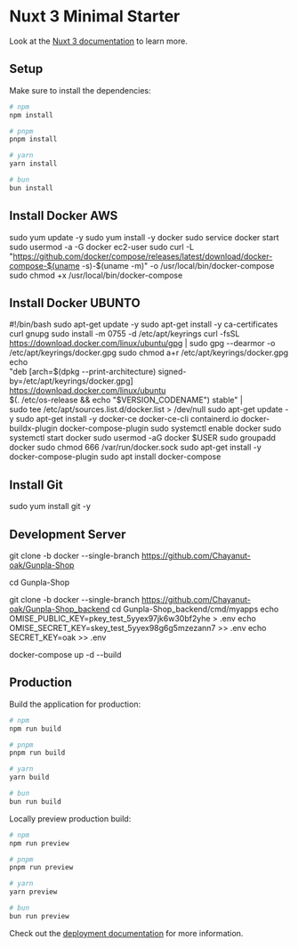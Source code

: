 # Nuxt 3 Minimal Starter

Look at the [Nuxt 3 documentation](https://nuxt.com/docs/getting-started/introduction) to learn more.

## Setup

Make sure to install the dependencies:

```bash
# npm
npm install

# pnpm
pnpm install

# yarn
yarn install

# bun
bun install
```


## Install Docker AWS

sudo yum update -y
sudo yum install -y docker
sudo service docker start
sudo usermod -a -G docker ec2-user
sudo curl -L "https://github.com/docker/compose/releases/latest/download/docker-compose-$(uname -s)-$(uname -m)" -o /usr/local/bin/docker-compose
sudo chmod +x /usr/local/bin/docker-compose
## Install Docker UBUNTO
#!/bin/bash
sudo apt-get update -y
sudo apt-get install -y ca-certificates curl gnupg
sudo install -m 0755 -d /etc/apt/keyrings
curl -fsSL https://download.docker.com/linux/ubuntu/gpg | sudo gpg --dearmor -o /etc/apt/keyrings/docker.gpg
sudo chmod a+r /etc/apt/keyrings/docker.gpg
echo \
  "deb [arch=$(dpkg --print-architecture) signed-by=/etc/apt/keyrings/docker.gpg] https://download.docker.com/linux/ubuntu \
  $(. /etc/os-release && echo "$VERSION_CODENAME") stable" | \
  sudo tee /etc/apt/sources.list.d/docker.list > /dev/null
sudo apt-get update -y
sudo apt-get install -y docker-ce docker-ce-cli containerd.io docker-buildx-plugin docker-compose-plugin
sudo systemctl enable docker
sudo systemctl start docker
sudo usermod -aG docker $USER
sudo groupadd docker
sudo chmod 666 /var/run/docker.sock 
sudo apt-get install -y docker-compose-plugin
sudo apt  install docker-compose


## Install Git
sudo yum install git -y
## Development Server

git clone -b docker --single-branch https://github.com/Chayanut-oak/Gunpla-Shop

cd Gunpla-Shop

git clone -b docker --single-branch https://github.com/Chayanut-oak/Gunpla-Shop_backend
cd Gunpla-Shop_backend/cmd/myapps
echo OMISE_PUBLIC_KEY=pkey_test_5yyex97jk6w30bf2yhe > .env
echo OMISE_SECRET_KEY=skey_test_5yyex98g6g5mzezann7 >> .env
echo SECRET_KEY=oak >> .env



docker-compose up -d --build





## Production

Build the application for production:

```bash
# npm
npm run build

# pnpm
pnpm run build

# yarn
yarn build

# bun
bun run build
```

Locally preview production build:

```bash
# npm
npm run preview

# pnpm
pnpm run preview

# yarn
yarn preview

# bun
bun run preview
```

Check out the [deployment documentation](https://nuxt.com/docs/getting-started/deployment) for more information.
